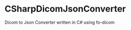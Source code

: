 CSharpDicomJsonConverter
========================

Dicom to Json Converter written in C# using fo-dicom
